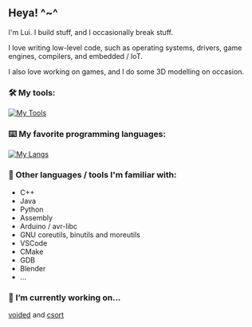 ## Heya! ^~^

I'm Lui. I build stuff, and I occasionally break stuff.

I love writing low-level code, such as operating systems, drivers, game engines, compilers, and embedded / IoT.

I also love working on games, and I do some 3D modelling on occasion.

### 🛠️ My tools:

[![My Tools](https://skillicons.dev/icons?i=git,vim,emacs,bash,linux,md&perline=9)](https://skillicons.dev)

### ⌨️ My favorite programming languages:

[![My Langs](https://skillicons.dev/icons?i=c,zig,rust,haskell&perline=4)](https://skillicons.dev)

### 🔎 Other languages / tools I'm familiar with:
- C++
- Java
- Python
- Assembly
- Arduino / avr-libc
- GNU coreutils, binutils and moreutils
- VSCode
- CMake
- GDB
- Blender
- ...

### 🔭 I’m currently working on... 
[voided](https://github.com/Kode-Kun/voided) and [csort](https://github.com/Kode-Kun/csort)

<!--
**Kode-Kun/Kode-Kun** is a ✨ _special_ ✨ repository because its `README.md` (this file) appears on your GitHub profile.

Here are some ideas to get you started:

- 🔭 I’m currently working on ...
- 🌱 I’m currently learning ...
- 👯 I’m looking to collaborate on ...
- 🤔 I’m looking for help with ...
- 💬 Ask me about ...
- 📫 How to reach me: ...
- 😄 Pronouns: ...
- ⚡ Fun fact: ...
-->
